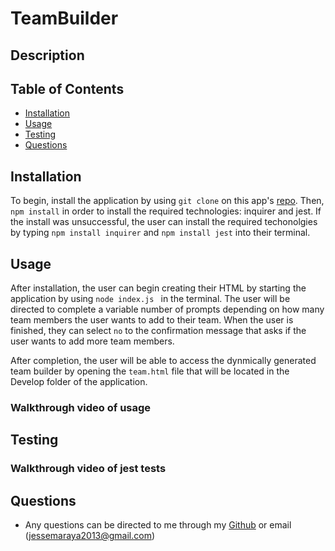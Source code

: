 # TeamBuilder

## Description

## Table of Contents
* [Installation](#installation)
* [Usage](#usage)
* [Testing](#testing)
* [Questions](#questions)

## Installation
To begin, install the application by using `git clone` on this app's [repo](https://github.com/jmaraya1229/TeamBuilder). Then, `npm install` in order to install the required technologies: inquirer and jest. If the install was unsuccessful, the user can install the required techonolgies by typing `npm install inquirer` and `npm install jest` into their terminal. 

## Usage
After installation, the user can begin creating their HTML by starting the application by using `node index.js ` in the terminal. The user will be directed to complete a variable number of prompts depending on how many team members the user wants to add to their team. When the user is finished, they can select `no` to the confirmation message that asks if the user wants to add more team members. 

After completion, the user will be able to access the dynmically generated team builder by opening the `team.html` file that will be located in the Develop folder of the application. 

### Walkthrough video of usage

## Testing 


### Walkthrough video of jest tests


## Questions
* Any questions can be directed to me through my [Github](https://github.com/jmaraya1229) or email (jessemaraya2013@gmail.com)